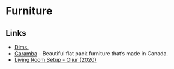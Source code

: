 # Furniture

## Links

* [Dims.](https://www.dimshome.com/)
* [Caramba](https://caramba.store/) - Beautiful flat pack furniture that’s made in Canada.
* [Living Room Setup - Oliur \(2020\)](https://oliur.com/living-room-setup/)

